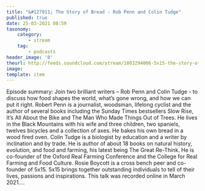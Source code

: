 ```yaml
---
title: "&#127911; The Story of Bread - Rob Penn and Colin Tudge"
published: true
date: 25-03-2021 08:59
taxonomy:
    category:
        - stream
    tag:
        - podcasts
header_image: '0'
theurl: http://feeds.soundcloud.com/stream/1003294006-5x15-the-story-of-bread-rob-penn-and-colin-tudge.mp3
image: 
template: item
--- 
```

Episode summary: Join two brilliant writers – Rob Penn and Colin Tudge - to discuss how food shapes the world, what’s gone wrong, and how we can put it right. Robert Penn is a journalist, woodsman, lifelong cyclist and the author of several books including the Sunday Times bestsellers Slow Rise, It’s All About the Bike and The Man Who Made Things Out of Trees. He lives in the Black Mountains with his wife and three children, two spaniels, twelves bicycles and a collection of axes. He bakes his own bread in a wood fired oven. Colin Tudge is a biologist by education and a writer by inclination and by trade. He is author of about 18 books on natural history, evolution, and food and farming, his latest being The Great Re-Think. He is co-founder of the Oxford Real Farming Conference and the College for Real Farming and Food Culture. Rosie Boycott is a cross bench peer and co-founder of 5x15. 5x15 brings together outstanding individuals to tell of their lives, passions and inspirations. This talk was recorded online in March 2021.…
